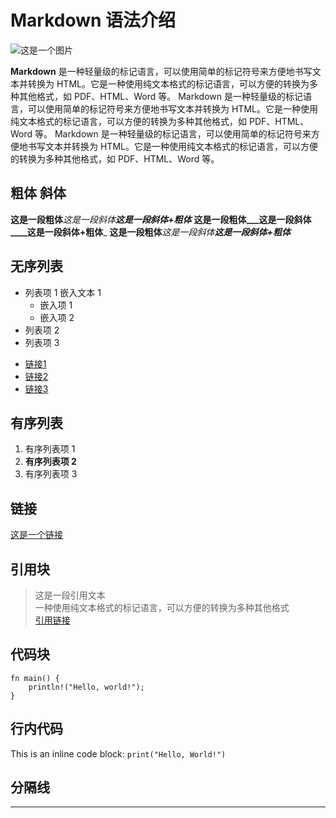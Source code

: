 # Markdown 语法介绍

![这是一个图片](https://markdown.land/wp-content/uploads/2021/06/markdown-512px.png)

__Markdown__ 是一种轻量级的标记语言，可以使用简单的标记符号来方便地书写文本并转换为 HTML。它是一种使用纯文本格式的标记语言，可以方便的转换为多种其他格式，如 PDF、HTML、Word 等。
Markdown 是一种轻量级的标记语言，可以使用简单的标记符号来方便地书写文本并转换为 HTML。它是一种使用纯文本格式的标记语言，可以方便的转换为多种其他格式，如 PDF、HTML、Word 等。
Markdown 是一种轻量级的标记语言，可以使用简单的标记符号来方便地书写文本并转换为 HTML。它是一种使用纯文本格式的标记语言，可以方便的转换为多种其他格式，如 PDF、HTML、Word 等。

## 粗体 斜体
**这是一段粗体***这是一段斜体****这是一段斜体+粗体***
__这是一段粗体___这是一段斜体____这是一段斜体+粗体___
**这是一段粗体**_这是一段斜体_***这是一段斜体+粗体***

## 无序列表
- 列表项 1
  嵌入文本 1
  - 嵌入项 1
  - 嵌入项 2
- 列表项 2
- 列表项 3

* [链接1](https://www.example.com)
* [链接2](https://www.example.com)
* [链接3](https://www.example.com)


## 有序列表
1. 有序列表项 1
1. **__有序列表项 2__**
1. 有序列表项 3

## 链接
[这是一个链接](https://www.example.com)

## 引用块
> 这是一段引用文本  
> 一种使用纯文本格式的标记语言，可以方便的转换为多种其他格式<br>
> [引用链接](https://www.example.com)

## 代码块
```
fn main() {
    println!("Hello, world!");
}
```

## 行内代码
This is an inline code block: `print("Hello, World!")`

## 分隔线

---
